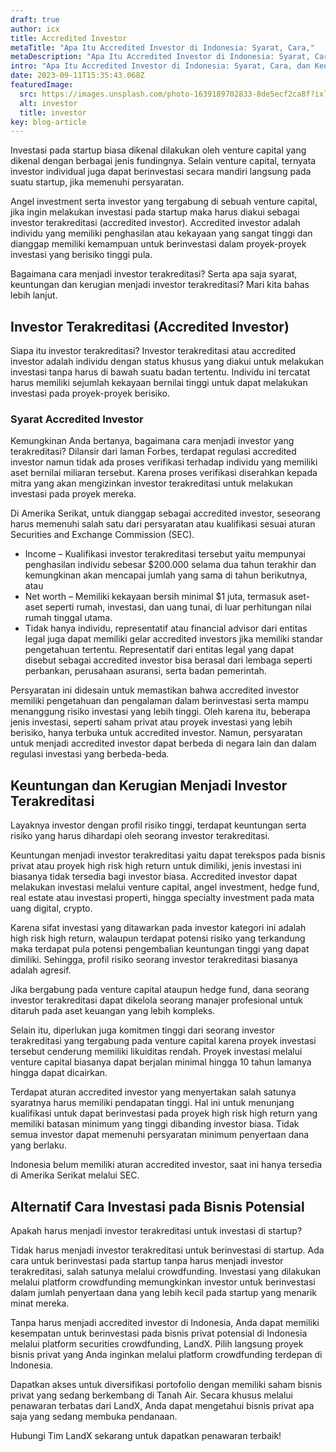 ```yaml
---
draft: true
author: icx
title: Accredited Investor
metaTitle: "Apa Itu Accredited Investor di Indonesia: Syarat, Cara,"
metaDescription: "Apa Itu Accredited Investor di Indonesia: Syarat, Cara, dan Keuntungan "
intro: "Apa Itu Accredited Investor di Indonesia: Syarat, Cara, dan Keuntungan "
date: 2023-09-11T15:35:43.068Z
featuredImage:
  src: https://images.unsplash.com/photo-1639189702833-8de5ecf2ca8f?ixlib=rb-4.0.3&ixid=M3wxMjA3fDB8MHxwaG90by1wYWdlfHx8fGVufDB8fHx8fA%3D%3D&auto=format&fit=crop&w=870&q=80
  alt: investor
  title: investor
key: blog-article
---
```

<!--StartFragment-->

Investasi pada startup biasa dikenal dilakukan oleh venture capital yang dikenal dengan berbagai jenis fundingnya. Selain venture capital, ternyata investor individual juga dapat berinvestasi secara mandiri langsung pada suatu startup, jika memenuhi persyaratan.

Angel investment serta investor yang tergabung di sebuah venture capital, jika ingin melakukan investasi pada startup maka harus diakui sebagai investor terakreditasi (accredited investor). Accredited investor adalah individu yang memiliki penghasilan atau kekayaan yang sangat tinggi dan dianggap memiliki kemampuan untuk berinvestasi dalam proyek-proyek investasi yang berisiko tinggi pula. 

Bagaimana cara menjadi investor terakreditasi? Serta apa saja syarat, keuntungan dan kerugian menjadi investor terakreditasi? Mari kita bahas lebih lanjut.

## Investor Terakreditasi (Accredited Investor)

Siapa itu investor terakreditasi? Investor terakreditasi atau accredited investor adalah individu dengan status khusus yang diakui untuk melakukan investasi tanpa harus di bawah suatu badan tertentu. Individu ini tercatat harus memiliki sejumlah kekayaan bernilai tinggi untuk dapat melakukan investasi pada proyek-proyek berisiko. 

### Syarat Accredited Investor

Kemungkinan Anda bertanya, bagaimana cara menjadi investor yang terakreditasi? Dilansir dari laman Forbes, terdapat regulasi accredited investor namun tidak ada proses verifikasi terhadap individu yang memiliki aset bernilai miliaran tersebut. Karena proses verifikasi diserahkan kepada mitra yang akan mengizinkan investor terakreditasi untuk melakukan investasi pada proyek mereka.

Di Amerika Serikat, untuk dianggap sebagai accredited investor, seseorang harus memenuhi salah satu dari persyaratan atau kualifikasi sesuai aturan Securities and Exchange Commission (SEC). 

* Income – Kualifikasi investor terakreditasi tersebut yaitu mempunyai penghasilan individu sebesar $200.000 selama dua tahun terakhir dan kemungkinan akan mencapai jumlah yang sama di tahun berikutnya, atau 
* Net worth – Memiliki kekayaan bersih minimal $1 juta, termasuk aset-aset seperti rumah, investasi, dan uang tunai, di luar perhitungan nilai rumah tinggal utama. 
* Tidak hanya individu, representatif atau financial advisor dari entitas legal juga dapat memiliki gelar accredited investors jika memiliki standar pengetahuan tertentu. Representatif dari entitas legal yang dapat disebut sebagai accredited investor bisa berasal dari lembaga seperti perbankan, perusahaan asuransi, serta badan pemerintah.

Persyaratan ini didesain untuk memastikan bahwa accredited investor memiliki pengetahuan dan pengalaman dalam berinvestasi serta mampu menanggung risiko investasi yang lebih tinggi. Oleh karena itu, beberapa jenis investasi, seperti saham privat atau proyek investasi yang lebih berisiko, hanya terbuka untuk accredited investor. Namun, persyaratan untuk menjadi accredited investor dapat berbeda di negara lain dan dalam regulasi investasi yang berbeda-beda.

## Keuntungan dan Kerugian Menjadi Investor Terakreditasi

Layaknya investor dengan profil risiko tinggi, terdapat keuntungan serta risiko yang harus dihardapi oleh seorang investor terakreditasi. 

Keuntungan menjadi investor terakreditasi yaitu dapat terekspos pada bisnis privat atau proyek high risk high return untuk dimiliki, jenis investasi ini biasanya tidak tersedia bagi investor biasa. Accredited investor dapat melakukan investasi melalui venture capital, angel investment, hedge fund, real estate atau investasi properti, hingga specialty investment pada mata uang digital, crypto. 

Karena sifat investasi yang ditawarkan pada investor kategori ini adalah high risk high return, walaupun terdapat potensi risiko yang terkandung maka terdapat pula potensi pengembalian keuntungan tinggi yang dapat dimiliki. Sehingga, profil risiko seorang investor terakreditasi biasanya adalah agresif. 

Jika bergabung pada venture capital ataupun hedge fund, dana seorang investor terakreditasi dapat dikelola seorang manajer profesional untuk ditaruh pada aset keuangan yang lebih kompleks. 

Selain itu, diperlukan juga komitmen tinggi dari seorang investor terakreditasi yang tergabung pada venture capital karena proyek investasi tersebut cenderung memiliki likuiditas rendah. Proyek investasi melalui venture capital biasanya dapat berjalan minimal hingga 10 tahun lamanya hingga dapat dicairkan.

Terdapat aturan accredited investor yang menyertakan salah satunya syaratnya harus memiliki pendapatan tinggi. Hal ini untuk menunjang kualifikasi untuk dapat berinvestasi pada proyek high risk high return yang memiliki batasan minimum yang tinggi dibanding investor biasa. Tidak semua investor dapat memenuhi persyaratan minimum penyertaan dana yang berlaku.  

Indonesia belum memiliki aturan accredited investor, saat ini hanya tersedia di Amerika Serikat melalui SEC.

## Alternatif Cara Investasi pada Bisnis Potensial

Apakah harus menjadi investor terakreditasi untuk investasi di startup?

Tidak harus menjadi investor terakreditasi untuk berinvestasi di startup. Ada cara untuk berinvestasi pada startup tanpa harus menjadi investor terakreditasi, salah satunya melalui crowdfunding. Investasi yang dilakukan melalui platform crowdfunding memungkinkan investor untuk berinvestasi dalam jumlah penyertaan dana yang lebih kecil pada startup yang menarik minat mereka. 

Tanpa harus menjadi accredited investor di Indonesia, Anda dapat memiliki kesempatan untuk berinvestasi pada bisnis privat potensial di Indonesia melalui platform securities crowdfunding, LandX. Pilih langsung proyek bisnis privat yang Anda inginkan melalui platform crowdfunding terdepan di Indonesia.

Dapatkan akses untuk diversifikasi portofolio dengan memiliki saham bisnis privat yang sedang berkembang di Tanah Air. Secara khusus melalui penawaran terbatas dari LandX, Anda dapat mengetahui bisnis privat apa saja yang sedang membuka pendanaan.

Hubungi Tim LandX sekarang untuk dapatkan penawaran terbaik!



<!--EndFragment-->